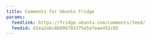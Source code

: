 ```yaml
---
title: Comments for Ubuntu Fridge
params:
  feedlink: https://fridge.ubuntu.com/comments/feed/
  feedid: d1ea2abc8b098703375e5a7eae452c05
---
```

